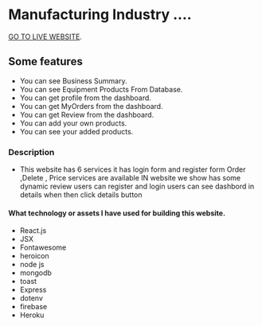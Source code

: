 # Manufacturing Industry ....

[GO TO LIVE WEBSITE](https://manufacturer-client-website.firebaseapp.com/).

## Some features 
* You can see Business Summary.
* You can see Equipment Products From Database.
* You can get profile from the dashboard.
* You can get MyOrders from the dashboard.
* You can get Review from the dashboard.
* You can add your own products.
* You can see your added products.


### Description
* This website has 6 services it has login form and register form Order ,Delete , Price services are available IN website we show has some dynamic review users can register and login users can see dashbord in details when then click details button

#### What technology or assets I have used for building this website.
* React.js
* JSX
* Fontawesome
* heroicon
* node js 
* mongodb
* toast
* Express
* dotenv
* firebase
* Heroku